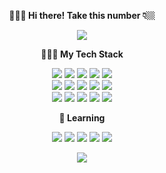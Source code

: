 <p align="center"><b>🙋🏻‍♂️ Hi there! Take this number 👇🏼</b></p>
<p align="center">
  <img src="https://profile-counter.glitch.me/iwfan/count.svg" />
</p>


<p align="center"><b>🧑🏻‍💻  My Tech Stack</b></p>
<p align="center">
  <img src="https://img.shields.io/badge/-HTML5-%23E44D27?style=flat-square&logo=html5&logoColor=ffffff" />
  <img src="https://img.shields.io/badge/-CSS3-%231572B6?style=flat-square&logo=css3" />
  <img src="https://img.shields.io/badge/-Angular-%23E44D27?style=flat-square&logo=angular&logoColor=ffffff" />
  <img src="https://img.shields.io/badge/-Vue.js-%232c3e50?style=flat-square&logo=Vue.js" />
  <img src="https://img.shields.io/badge/-React-%23282C34?style=flat-square&logo=react" />
  <br />
  <img src="https://img.shields.io/badge/-JavaScript-%23f7a41d?style=flat-square&logo=javascript&logoColor=white" />
  <img src="https://img.shields.io/badge/TypeScript%20-%23007ACC.svg?&style=flat-square&logo=typescript&logoColor=white"/>
  <img src="https://img.shields.io/badge/-Next.js-%23000000?style=flat-square&logo=Next.js" />
  <img src="https://img.shields.io/badge/-Gatsby-%23663399?style=flat-square&logo=gatsby" />
  <img src="https://img.shields.io/badge/-TailwindCss-%231a202c?style=flat-square&logo=tailwind-css" />
  <br />
  <img src="https://img.shields.io/badge/neovim-%2357A143.svg?&style=flat-square&logo=neovim&logoColor=white"/>
  <img src="https://img.shields.io/badge/-Linux-%23f7a41d?style=flat-square&logo=linux&logoColor=%23ffffff" />
  <img src="https://img.shields.io/badge/-GitHub%20Actions-%232088FF?style=flat-square&logo=github-actions&logoColor=ffffff" />
  <img src="https://img.shields.io/badge/-Vercel-%23000000?style=flat-square&logo=vercel&logoColor=ffffff" />
  <img src="https://img.shields.io/badge/-Netlify-%2300C7B7?style=flat-square&logo=netlify&logoColor=ffffff" />
</p>

<p align="center"><b>🤔  Learning</b></p>
<p align="center">
  <img src="https://img.shields.io/badge/lua-%232C2D72.svg?&style=flat-square&logo=lua&logoColor=white"/>
  <img src="https://img.shields.io/badge/ruby-%23000000.svg?&style=flat-square&logo=ruby&logoColor=white"/>
  <img src="https://img.shields.io/badge/go-%2300ADD8.svg?&style=flat-square&logo=go&logoColor=white" />
  <img src="https://img.shields.io/badge/-Docker-%232496ED?style=flat-square&logo=docker&logoColor=ffffff" />
  <img src="https://img.shields.io/badge/-Serverless-%23FD5750?style=flat-square&logo=serverless&logoColor=ffffff" />
</p>

<p align="center">
  <img src="https://github-readme-stats.vercel.app/api?username=iwfan&show_icons=true)](https://github.com/anuraghazra/github-readme-stats" />
</p>

